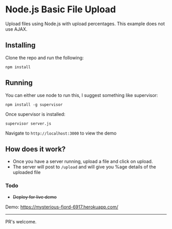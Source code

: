 # Node.js Basic File Upload
Upload files using Node.js with upload percentages. This example does not use AJAX.

## Installing
Clone the repo and run the following:
```
npm install
```

## Running
You can either use node to run this, I suggest something like supervisor:
```
npm install -g supervisor
```

Once supervisor is installed:
```
supervisor server.js
```
Navigate to ```http://localhost:3000``` to view the demo

## How does it work?
- Once you have a server running, upload a file and click on upload.
- The server will post to ```/upload``` and will give you %age details of the uploaded file


### Todo
- ~~Deploy for live demo~~

Demo: https://mysterious-fjord-6917.herokuapp.com/

---
PR's welcome.
